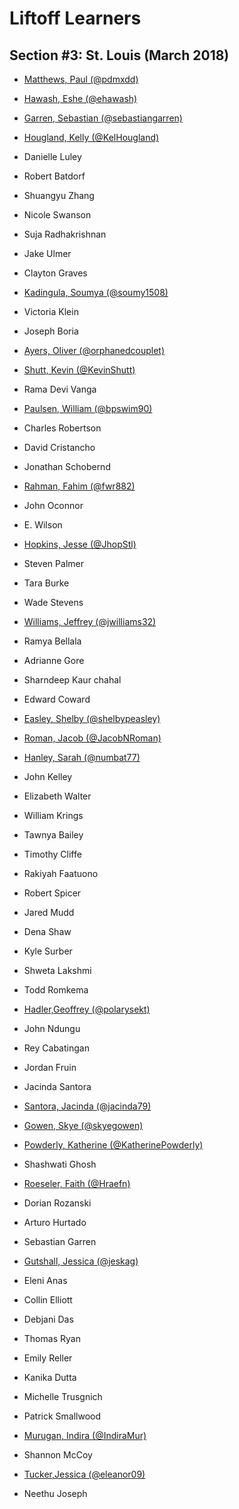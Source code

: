 # Liftoff Learners

## Section \#3: St. Louis (March 2018)

- [Matthews, Paul (@pdmxdd)](https://www.github.com/pdmxdd/liftoff-assignments)
- [Hawash, Eshe (@ehawash)](https://www.github.com/ehawash/liftoff-assignments)

- [Garren, Sebastian (@sebastiangarren)](https://github.com/sebastiangarren/liftoff-assignments)
- [Hougland, Kelly (@KelHougland)](https://github.com/KelHougland/liftoff-assignments)
- Danielle Luley
- Robert Batdorf
- Shuangyu Zhang
- Nicole Swanson
- Suja Radhakrishnan
- Jake Ulmer
- Clayton Graves
- [Kadingula, Soumya (@soumy1508)](https://github.com/soumy1508/liftoff-assignments)
- Victoria Klein
- Joseph Boria
- [Ayers, Oliver (@orphanedcouplet)](https://github.com/orphanedcouplet/liftoff-assignments)
- [Shutt, Kevin (@KevinShutt)](https://github.com/KevinShutt/liftoff-assignments)
- Rama Devi Vanga
- [Paulsen, William (@bpswim90)](https://www.github.com/bpswim90/liftoff-assignments)
- Charles Robertson
- David Cristancho
- Jonathan Schobernd
- [Rahman, Fahim (@fwr882)](https://github.com/fwr882/liftoff-assignments)
- John Oconnor
- E. Wilson
- [Hopkins, Jesse (@JhopStl)](https://www.github.com/JhopStl/liftoff-assignments)
- Steven Palmer
- Tara Burke
- Wade Stevens
- [Williams, Jeffrey (@jwilliams32)](https://github.com/jwilliams32/liftoff-assignments)
- Ramya Bellala
- Adrianne Gore
- Sharndeep Kaur chahal
- Edward Coward
- [Easley, Shelby (@shelbypeasley)](https://github.com/shelbypeasley/liftoff-assignments)
- [Roman, Jacob (@JacobNRoman)](https://github.com/JacobNRoman/liftoff-assignments)
- [Hanley, Sarah (@numbat77)](https://github.com/NUMBAT77/liftoff-assignments)
- John Kelley
- Elizabeth Walter
- William Krings
- Tawnya Bailey
- Timothy Cliffe
- Rakiyah Faatuono
- Robert Spicer
- Jared Mudd
- Dena Shaw
- Kyle Surber
- Shweta Lakshmi
- Todd Romkema
- [Hadler,Geoffrey (@polarysekt)](https://www.github.com/polarysekt/liftoff-assignments)
- John Ndungu
- Rey Cabatingan
- Jordan Fruin
- Jacinda Santora
- [Santora, Jacinda (@jacinda79)](https://github.com/jacinda79/liftoff-assignments)
- [Gowen, Skye (@skyegowen)](https://github.com/skyegowen/liftoff-assignments)
- [Powderly, Katherine (@KatherinePowderly)](https://github.com/KatherinePowderly/liftoff-assignments)
- Shashwati Ghosh
- [Roeseler, Faith (@Hraefn)](https://github.com/Hraefn/liftoff-assignments) 
- Dorian Rozanski
- Arturo Hurtado
- Sebastian Garren
- [Gutshall, Jessica (@jeskag)](https://github.com/jeskag/liftoff-assignments) 
- Eleni Anas
- Collin Elliott
- Debjani Das
- Thomas Ryan
- Emily Reller
- Kanika Dutta
- Michelle Trusgnich
- Patrick Smallwood
- [Murugan, Indira (@IndiraMur)](https://github.com/IndiraMur/liftoff-assignments.git)
- Shannon McCoy
- [Tucker,Jessica (@eleanor09)](https://github.com/eleanor09/liftoff-assignments)
- Neethu Joseph

